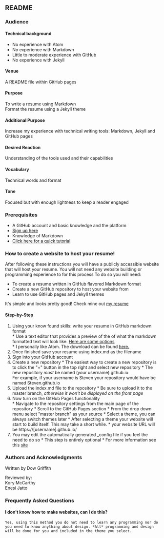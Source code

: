 ## README

### Audience
   #### Technical background
   * No experience with Atom  
   * No experience with Markdown
   * Little to moderate experience with GitHub
   * No experience with Jekyll  

#### Venue
   A README file within GitHub pages

#### Purpose
   To write a resume using Markdown  
   Format the resume using a Jekyll theme  

#### Additional Purpose
   Increase my experience with technical writing tools: Markdown, Jekyll and GitHub pages

#### Desired Reaction
   Understanding of the tools used and their capabilities

#### Vocabulary
   Technical words and format

#### Tone
   Focused but with enough lightness to keep a reader engaged


### Prerequisites
* A GitHub account and basic knowledge and the platform
 * [Sign up here](https://www.github.com)  
* Knowledge of Markdown
 * [Click here for a quick tutorial](https://www.markdowntutorial.co)

### How to create a website to host your resume!

After following these instructions you will have a publicly accessible website that will host your resume.
You will not need any website building or programming experience to for this process
To do so you will need:  
  * To create a resume written in GitHub flavored Markdown format  
  * Create a new GitHub repository to host your website from  
  * Learn to use GitHub pages and Jekyll themes  

  It's simple and looks pretty good! Check mine out [my resume](https://dowgrif.github.io/)


#### Step-by-Step
   1. Using your know found skills: write your resume in GitHub markdown format  
     * Use a text editor that provides a preview of the of what the markdown formatted text will look like. [Here are some options](https://www.shopify.ca/partners/blog/10-of-the-best-markdown-editors)  
     * I personally like Atom. The download can be found [here.](https://atom.io/)
   2. Once finished save your resume using index.md as the filename
   3. Sign into your GitHub account
   4. Create a new repository
     * The easiest way to create a new repository is to click the "+" button in the top right and select new repository
     * The new repository *must* be named (your username).github.io  
     For example, if your username is Steven your repository would have be named Steven.github.io
   5. Upload the index.md file to the repository
     * Be sure to upload it to the master branch, _otherwise it won't be displayed on the front page_
   6. Now turn on the GitHub Pages functionality  
     * Navigate to the repository settings from the main page of the repository
     * Scroll to the GitHub Pages section
     * From the drop down menu select "master branch" as your source
     * Select a theme, you can always switch themes later
     * After selecting a theme your website will start to build itself. This may take a short while.
     * your website URL will be https://[username].github.io/
   7. You may edit the automatically generated _config file if you feel the need to do so
     * This step is entirely optional
     * For more information see this [site](https://jekyllrb.com/docs/step-by-step/03-front-matter/)

### Authors and Acknowledgments
   Written by Dow Griffith

   Reviewed by:  
   Kory McCarthy  
   Enesi Jatto

### Frequently Asked Questions

  #### I don't know how to make websites, can I do this?
    Yes, using this method you do not need to learn any programming nor do you need to know anything about design. *All* programming and design will be done for you and included in the theme you select.
